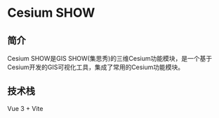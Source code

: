 # Cesium SHOW
## 简介
Cesium SHOW是GIS SHOW(集思秀)的三维Cesium功能模块，是一个基于Cesium开发的GIS可视化工具，集成了常用的Cesium功能模块。

## 技术栈
Vue 3 + Vite

